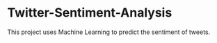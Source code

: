 # Twitter-Sentiment-Analysis
This project uses Machine Learning to predict the sentiment of tweets.
